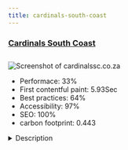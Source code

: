 ```yaml
---
title: cardinals-south-coast
---
```


<div style="height: 3rem">
  <a href="http://cardinalssc.co.za/"><h3>Cardinals South Coast</h3></a>
</div>
<img loading="lazy" src="/images/thumbs/cardinalssc.co.za.jpg" alt="Screenshot of cardinalssc.co.za" />
<ul>
  <li>Performace: 33%</li>
  <li>
    First contentful paint:
    5.93Sec
  </li>
  <li>Best practices: 64%</li>
  <li>Accessibility: 97%</li>
  <li>SEO: 100%</li>
  <li>carbon footprint: 0.443</li>
</ul>
<details>
  <summary>Description</summary>
  <p>Cardinals and Honda Partnership and Cardinals Service Centre have been involved in the automotive industry since 2008 and provide low mileage late model pre-owned vehicles for sale and operate a Honda dealership and RMI certified service centre.  
A large amount of business is generated from online requests, and the platform is user friendly, mobile compatible and well indexed by all the major search engines.Cardinals Motor Corporation (South Coast) South Africa
Used Joomla 3.x and template by JReviews called Ireview3 with bootstrap.

This site comes as a standard Joomla installation with the Ireview3 template which has been adapted to best display the main component, created by myself to suit the South African automotive industry.  The quality of commercial components available for this purpose is really poor, there is no support and the features are mostly useless.  This component has developed over 4 years, originally created for a Joomla 1.5 installation, then J2.5 and now J3.x.

The customer wanted potential buyers to be able to find the product, see the product, and contact the seller as quickly as possible, so simple design with few frills was my approach.  I have worked for this client since 2009.

No plans for a J4.x version soon, this version will adapt as the industry changes, but the platform is capable for the foreseeable future.</p>
</details>

